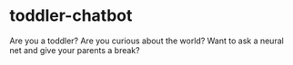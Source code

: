 # toddler-chatbot
Are you a toddler? Are you curious about the world? Want to ask a neural net and give your parents a break?
